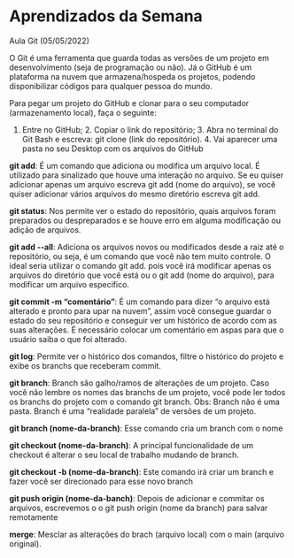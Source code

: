 # Aprendizados da Semana

Aula Git (05/05/2022)

O Git é uma ferramenta que guarda todas as versões de um projeto em desenvolvimento (seja de programação ou não). Já o GitHub é um plataforma na nuvem que armazena/hospeda os projetos, podendo disponibilizar códigos para qualquer pessoa do mundo.

Para pegar um projeto do GitHub e clonar para o seu computador (armazenamento local), faça o seguinte: 
1. Entre no GitHub; 2. Copiar o link do repositório; 3. Abra no terminal do Git Bash e escreva: git clone (link do repositório). 4. Vai aparecer uma pasta no seu Desktop com os arquivos do GitHub

**git add**: É um comando que adiciona ou modifica um arquivo local. É utilizado para sinalizado que houve uma interação no arquivo. Se eu quiser adicionar apenas um arquivo escreva git add (nome do arquivo), se você quiser adicionar vários arquivos do mesmo diretório escreva git add.

**git status**: Nos permite ver o estado do repositório, quais arquivos foram preparados ou despreparados e se houve erro em alguma modificação ou adição de arquivos.

**git add --all**: Adiciona os arquivos novos ou modificados desde a raiz até o repositório, ou seja, é um comando que você não tem muito controle. O ideal seria utilizar o comando git add. pois você irá modificar apenas os arquivos do diretório que você está ou o git add (nome do arquivo), para modificar um arquivo especifico.

**git commit -m “comentário”**: É um comando para dizer “o arquivo está alterado e pronto para upar na nuvem”, assim você consegue guardar o estado do seu repositório e conseguir ver um histórico de acordo com as suas alterações. É necessário colocar um comentário em aspas para que o usuário saiba o que foi alterado.

**git log**: Permite ver o histórico dos comandos, filtre o histórico do projeto e exibe os branchs que receberam commit.

**git branch**: Branch são galho/ramos de alterações de um projeto. Caso você não lembre os nomes das branchs de um projeto, você pode ler todos os branchs do projeto com o comando git branch. 
Obs: Branch não é uma pasta. Branch é uma “realidade paralela” de versões de um projeto.

**git branch (nome-da-branch)**: Esse comando cria um branch com o nome

**git checkout (nome-da-branch)**: A principal funcionalidade de um checkout é alterar o seu local de trabalho mudando de branch. 

**git checkout -b (nome-da-branch)**: Este comando irá criar um branch e fazer você ser direcionado para esse novo branch

**git push origin (nome-da-banch)**: Depois de adicionar e commitar os arquivos, escrevemos o o git push origin (nome da branch) para salvar remotamente 

**merge**: Mesclar as alterações do brach (arquivo local) com o main (arquivo original).

